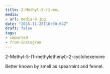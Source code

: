 ```yaml
---
title: 2-Methyl-5-(1-me…
media:
- url: media-0.jpg
date: "2015-11-28T18:00:04Z"
draft: false
tags:
- imported
- from-instagram
---
```

2-Methyl-5-\(1-methylethenyl\)-2-cyclohexenone



Better known by smell as spearmint and fennel.
